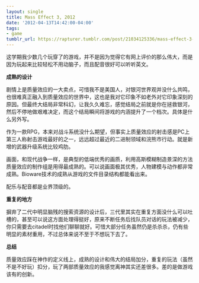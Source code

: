 ```yaml
---
layout: single
title: Mass Effect 3, 2012
date: '2012-04-13T14:42:00-04:00'
tags:
- game
tumblr_url: https://rapturer.tumblr.com/post/21034125336/mass-effect-3-2012
---
```

这学期我少数几个玩穿了的游戏，并不是因为觉得它有网上评价的那么伟大，而是因为玩起来比较轻松不用动脑子，而且配音很好可以听听英文。

**成熟的设计**

剧情上是质量效应的一大卖点，可惜我不是美国人，对银河世界观并没什么共鸣，也很难真正融入到质量效应的世界中，这也是我对它印象不如老外对它印象深刻的原因。但最终大结局非常科幻，让我久久难忘，感觉结局之前就是你在拯救银河，然后不停地做艰难决定，而这个结局瞬间将游戏的内涵提升了一个档次。具体是什么另外写。

作为一款RPG，本来对战斗系统没什么期望，但事实上质量效应的射击感是PC上第三人称射击游戏最好的之一，远远超过最近的二进制领域和浣熊市行动。就是新增的武器升级系统比较鸡肋。

画面，和现代战争一样，是典型的低端优秀的画质，利用高斯模糊制造景深的方法质量效应的制作组是用得最成熟的。可以说画面极其优秀，人物建模与动作都非常成熟。Bioware技术的成熟从游戏的文件目录结构都能看出来。

配乐与配音都是业界顶级的。

**重复的地方**

摒弃了二代中明显脑残的搜索资源的设计后，三代里其实在重复方面没什么可以吐槽的，甚至可以说这方面处理得挺好，原来不断任务后找队员对话的玩法被减少，你只需要去citadel时找他们聊聊就好。可惜大部分任务虽然仍是杀杀杀，仍有些明显的素材重用，不过总体来说不至于不想玩下去了。

**总结**

质量效应踩在神作的定义线上，成熟的设计和伟大的结局加分，重复的玩法（虽然不是不好玩）扣分，玩了两部质量效应的我感觉离神其实还差很多。差的是做游戏该有的创新。

